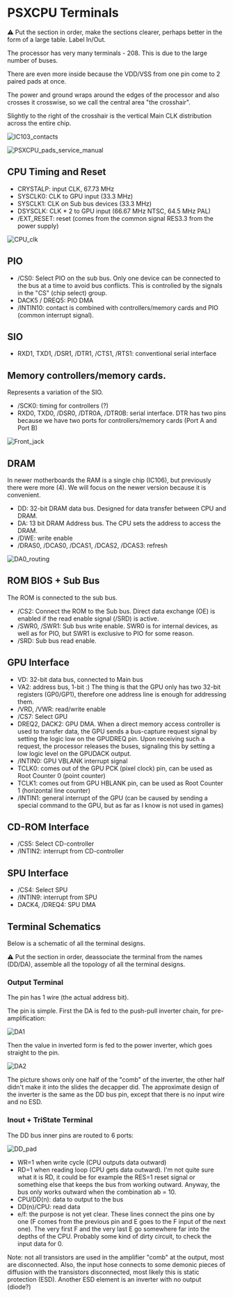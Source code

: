 # PSXCPU Terminals

:warning: Put the section in order, make the sections clearer, perhaps better in the form of a large table. Label In/Out.

The processor has very many terminals - 208. This is due to the large number of buses.

There are even more inside because the VDD/VSS from one pin come to 2 paired pads at once.

The power and ground wraps around the edges of the processor and also crosses it crosswise, so we call the central area "the crosshair".

Slightly to the right of the crosshair is the vertical Main CLK distribution across the entire chip.

![IC103_contacts](/imgstore/pads/IC103_contacts.jpg)

![PSXCPU_pads_service_manual](/imgstore/pads/PSXCPU_pads_service_manual.jpg)

## CPU Timing and Reset

- CRYSTALP: input CLK, 67.73 MHz
- SYSCLK0: CLK to GPU input (33.3 MHz)
- SYSCLK1: CLK on Sub bus devices (33.3 MHz)
- DSYSCLK: CLK \* 2 to GPU input (66.67 MHz NTSC, 64.5 MHz PAL)
- /EXT_RESET: reset (comes from the common signal RES3.3 from the power supply)

![CPU_clk](/imgstore/pads/CPU_clk.jpg)

## PIO

- /CS0: Select PIO on the sub bus. Only one device can be connected to the bus at a time to avoid bus conflicts. This is controlled by the signals in the "CS" (chip select) group.
- DACK5 / DREQ5: PIO DMA
- /INTIN10: contact is combined with controllers/memory cards and PIO (common interrupt signal).

## SIO

- RXD1, TXD1, /DSR1, /DTR1, /CTS1, /RTS1: conventional serial interface

## Memory controllers/memory cards.

Represents a variation of the SIO.

- /SCK0: timing for controllers (?)
- RXD0, TXD0, /DSR0, /DTR0A, /DTR0B: serial interface. DTR has two pins because we have two ports for controllers/memory cards (Port A and Port B)

![Front_jack](/imgstore/pads/Front_jack.jpg)

## DRAM

In newer motherboards the RAM is a single chip (IC106), but previously there were more (4). We will focus on the newer version because it is convenient.

- DD: 32-bit DRAM data bus. Designed for data transfer between CPU and DRAM.
- DA: 13 bit DRAM Address bus. The CPU sets the address to access the DRAM.
- /DWE: write enable
- /DRAS0, /DCAS0, /DCAS1, /DCAS2, /DCAS3: refresh

![DA0_routing](/imgstore/pads/DA0_routing.png)

## ROM BIOS + Sub Bus

The ROM is connected to the sub bus.

- /CS2: Connect the ROM to the Sub bus. Direct data exchange (OE) is enabled if the read enable signal (/SRD) is active.
- /SWR0, /SWR1: Sub bus write enable. SWR0 is for internal devices, as well as for PIO, but SWR1 is exclusive to PIO for some reason.
- /SRD: Sub bus read enable.

## GPU Interface

- VD: 32-bit data bus, connected to Main bus
- VA2: address bus, 1-bit :) The thing is that the GPU only has two 32-bit registers (GP0/GP1), therefore one address line is enough for addressing them.
- /VRD, /VWR: read/write enable
- /CS7: Select GPU
- DREQ2, DACK2: GPU DMA. When a direct memory access controller is used to transfer data, the GPU sends a bus-capture request signal by setting the logic low on the GPUDREQ pin. Upon receiving such a request, the processor releases the buses, signaling this by setting a low logic level on the GPUDACK output.
- /INTIN0: GPU VBLANK interrupt signal
- TCLK0: comes out of the GPU PCK (pixel clock) pin, can be used as Root Counter 0 (point counter)
- TCLK1: comes out from GPU HBLANK pin, can be used as Root Counter 1 (horizontal line counter)
- /INTIN1: general interrupt of the GPU (can be caused by sending a special command to the GPU, but as far as I know is not used in games)

## CD-ROM Interface

- /CS5: Select CD-controller
- /INTIN2: interrupt from CD-controller

## SPU Interface

- /CS4: Select SPU
- /INTIN9: interrupt from SPU
- DACK4, /DREQ4: SPU DMA

## Terminal Schematics

Below is a schematic of all the terminal designs.

:warning: Put the section in order, deassociate the terminal from the names (DD/DA), assemble all the topology of all the terminal designs.

### Output Terminal

The pin has 1 wire (the actual address bit).

The pin is simple. First the DA is fed to the push-pull inverter chain, for pre-amplification:

![DA1](/imgstore/pads/DA1.jpg)

Then the value in inverted form is fed to the power inverter, which goes straight to the pin.

![DA2](/imgstore/pads/DA2.jpg)

The picture shows only one half of the "comb" of the inverter, the other half didn't make it into the slides the decapper did. The approximate design of the inverter is the same as the DD bus pin, except that there is no input wire and no ESD.

### Inout + TriState Terminal

The DD bus inner pins are routed to 6 ports:

![DD_pad](/imgstore/pads/DD_pad.jpg)

- WR=1 when write cycle (CPU outputs data outward)
- RD=1 when reading loop (CPU gets data outward). I'm not quite sure what it is RD, it could be for example the RES=1 reset signal or something else that keeps the bus from working outward. Anyway, the bus only works outward when the combination ab = 10.
- CPU/DD(n): data to output to the bus
- DD(n)/CPU: read data
- e/f: the purpose is not yet clear. These lines connect the pins one by one (F comes from the previous pin and E goes to the F input of the next one). The very first F and the very last E go somewhere far into the depths of the CPU. Probably some kind of dirty circuit, to check the input data for 0.

Note: not all transistors are used in the amplifier "comb" at the output, most are disconnected. Also, the input hose connects to some demonic pieces of diffusion with the transistors disconnected, most likely this is static protection (ESD). Another ESD element is an inverter with no output (diode?)
